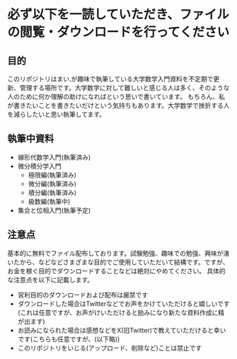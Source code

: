 # 必ず以下を一読していただき、ファイルの閲覧・ダウンロードを行ってください
## 目的
このリポジトリはまい.が趣味で執筆している大学数学入門資料を不定期で更新、管理する場所です。大学数学に対して難しいと感じる人は多く、そのような人のために何か理解の助けになればという思いで書いています。
もちろん、私が書きたいことを書きたいだけという気持ちもあります。大学数学で挫折する人を減らしたいと思い執筆してます。
## 執筆中資料
- 線形代数学入門(執筆済み)
- 微分積分学入門
  - 極限編(執筆済み)
  - 微分編(執筆済み)
  - 積分編(執筆済み)
  - 級数編(執筆中)
- 集合と位相入門(執筆予定)
## 注意点
基本的に無料でファイル配布しております。試験勉強、趣味での勉強、興味が湧いたから、などなどさまざまな目的でご使用していただいて結構です。ですが、お金を稼ぐ目的でダウンロードすることなどは絶対にやめてください。
具体的な注意点を以下に記載します。
- 営利目的のダウンロードおよび配布は厳禁です
- ダウンロードした場合はTwitterなどでお声をかけていただけると嬉しいです(これは任意ですが、お声がけいただけると励みになり新たな資料作成に精が出ます)
- お読みになられた場合は感想などをX(旧Twitter)で教えていただけると幸いです(こちらも任意ですが、(以下略))
- このリポジトリをいじる(アップロード、削除など)ことは禁止です

